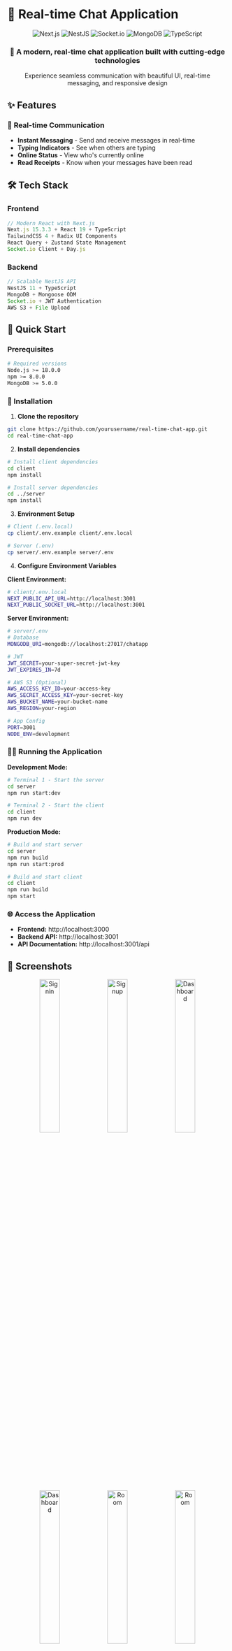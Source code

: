 ﻿# 🚀 Real-time Chat Application

<div align="center">
  <img src="https://img.shields.io/badge/Next.js-15.3.3-black?style=for-the-badge&logo=next.js" alt="Next.js" />
  <img src="https://img.shields.io/badge/NestJS-11.0.1-e0234e?style=for-the-badge&logo=nestjs" alt="NestJS" />
  <img src="https://img.shields.io/badge/Socket.io-4.8.1-010101?style=for-the-badge&logo=socket.io" alt="Socket.io" />
  <img src="https://img.shields.io/badge/MongoDB-47A248?style=for-the-badge&logo=mongodb&logoColor=white" alt="MongoDB" />
  <img src="https://img.shields.io/badge/TypeScript-3178C6?style=for-the-badge&logo=typescript&logoColor=white" alt="TypeScript" />
</div>

<div align="center">
  <h3>🌟 A modern, real-time chat application built with cutting-edge technologies</h3>
  <p>Experience seamless communication with beautiful UI, real-time messaging, and responsive design</p>
</div>

## ✨ Features

### 💬 **Real-time Communication**

- **Instant Messaging** - Send and receive messages in real-time
- **Typing Indicators** - See when others are typing
- **Online Status** - View who's currently online
- **Read Receipts** - Know when your messages have been read

<!-- ### 🎨 **Beautiful UI/UX**

- **Responsive Design** - Works seamlessly on mobile and desktop
- **Dark/Light Theme** - Toggle between themes
- **Smooth Animations** - Beautiful transitions and micro-interactions
- **Modern Interface** - Clean, intuitive design

### 🔧 **Advanced Features**

- **User Authentication** - Secure login and registration
- **File Attachments** - Share images and files
- **Message History** - Infinite scroll with message pagination
- **Room Management** - Create and manage chat rooms
- **User Profiles** - Customizable avatars and profiles -->

## 🛠️ Tech Stack

### **Frontend**

```typescript
// Modern React with Next.js
Next.js 15.3.3 + React 19 + TypeScript
TailwindCSS 4 + Radix UI Components
React Query + Zustand State Management
Socket.io Client + Day.js
```

### **Backend**

```typescript
// Scalable NestJS API
NestJS 11 + TypeScript
MongoDB + Mongoose ODM
Socket.io + JWT Authentication
AWS S3 + File Upload
```

## 🚀 Quick Start

### Prerequisites

```bash
# Required versions
Node.js >= 18.0.0
npm >= 8.0.0
MongoDB >= 5.0.0
```

### 🔧 Installation

1. **Clone the repository**

```bash
git clone https://github.com/yourusername/real-time-chat-app.git
cd real-time-chat-app
```

2. **Install dependencies**

```bash
# Install client dependencies
cd client
npm install

# Install server dependencies
cd ../server
npm install
```

3. **Environment Setup**

```bash
# Client (.env.local)
cp client/.env.example client/.env.local

# Server (.env)
cp server/.env.example server/.env
```

4. **Configure Environment Variables**

**Client Environment:**

```bash
# client/.env.local
NEXT_PUBLIC_API_URL=http://localhost:3001
NEXT_PUBLIC_SOCKET_URL=http://localhost:3001
```

**Server Environment:**

```bash
# server/.env
# Database
MONGODB_URI=mongodb://localhost:27017/chatapp

# JWT
JWT_SECRET=your-super-secret-jwt-key
JWT_EXPIRES_IN=7d

# AWS S3 (Optional)
AWS_ACCESS_KEY_ID=your-access-key
AWS_SECRET_ACCESS_KEY=your-secret-key
AWS_BUCKET_NAME=your-bucket-name
AWS_REGION=your-region

# App Config
PORT=3001
NODE_ENV=development
```

### 🏃‍♂️ Running the Application

**Development Mode:**

```bash
# Terminal 1 - Start the server
cd server
npm run start:dev

# Terminal 2 - Start the client
cd client
npm run dev
```

**Production Mode:**

```bash
# Build and start server
cd server
npm run build
npm run start:prod

# Build and start client
cd client
npm run build
npm start
```

### 🌐 Access the Application

- **Frontend:** http://localhost:3000
- **Backend API:** http://localhost:3001
- **API Documentation:** http://localhost:3001/api

## 📱 Screenshots

<div align="center">
  <img src="https://github.com/user-attachments/assets/0185651e-98a7-4169-b9c7-d7e41e754525" alt="Signin" width="30%" />
  <img src="https://github.com/user-attachments/assets/d190ce49-2ebf-4dff-8f50-8bf062f91af6" alt="Signup" width="30%" />
  <img src="https://github.com/user-attachments/assets/9a9069ca-ae43-40ef-a22d-f2a58bd48e8f" alt="Dashboard" width="30%" />
</div>

<div align="center">
  <img src="https://github.com/user-attachments/assets/abc4b942-954e-4708-ae53-e57cded6fa1c" alt="Dashboard" width="30%" />
  <img src="https://github.com/user-attachments/assets/2df40e3e-6209-4589-b603-ed5db39d6919" alt="Room" width="30%" />
  <img src="https://github.com/user-attachments/assets/93ee9cbb-f556-4274-9dbd-a772ca18f253" alt="Room" width="30%" />
</div>

## 🏗️ Project Structure

```
real-time-chat-app/
├── 📁 client/                 # Next.js Frontend
│   ├── 📁 src/
│   │   ├── 📁 app/           # App Router Pages
│   │   ├── 📁 components/    # Reusable Components
│   │   ├── 📁 features/      # Feature-based Modules
│   │   ├── 📁 hooks/         # Custom React Hooks
│   │   ├── 📁 stores/        # Zustand Stores
│   │   └── 📁 types/         # TypeScript Types
│   ├── 📄 package.json
│   └── 📄 tailwind.config.js
├── 📁 server/                # NestJS Backend
│   ├── 📁 src/
│   │   ├── 📁 auth/          # Authentication Module
│   │   ├── 📁 chat/          # Chat Module
│   │   ├── 📁 users/         # Users Module
│   │   ├── 📁 upload/        # File Upload Module
│   │   └── 📁 common/        # Shared Utilities
│   └── 📄 package.json
└── 📄 README.md
```

## 🔗 API Endpoints

### Authentication

```http
POST /auth/register    # User Registration
POST /auth/login       # User Login
POST /auth/logout      # User Logout
GET  /auth/me          # Get Current User
```

### Chat

```http
GET    /chat/rooms         # Get User's Chat Rooms
POST   /chat/rooms         # Create New Room
GET    /chat/rooms/:id     # Get Room Details
GET    /chat/messages/:roomId  # Get Room Messages
POST   /chat/messages      # Send Message
```

### Users

```http
GET    /users              # Get All Users
GET    /users/online       # Get Online Users
PUT    /users/profile      # Update Profile
```

## 🎯 Key Features Implementation

### Real-time Communication

```typescript
// Socket.io integration with type safety
interface ServerToClientEvents {
  message: (data: MessageDto) => void;
  user_status_change: (data: UserStatusDto) => void;
  typing: (data: TypingDto) => void;
}

interface ClientToServerEvents {
  join_room: (roomId: string) => void;
  send_message: (data: SendMessageDto) => void;
  typing_start: (roomId: string) => void;
  typing_stop: (roomId: string) => void;
}
```

### State Management

```typescript
// Zustand store for chat state
interface ChatStore {
  socket: Socket | null;
  onlineUsers: User[];
  currentRoom: string | null;
  messages: Message[];
  setSocket: (socket: Socket) => void;
  addMessage: (message: Message) => void;
}
```

## 🔒 Security Features

- **JWT Authentication** - Secure token-based authentication
- **Password Hashing** - Argon2 password encryption
- **CORS Protection** - Configured for secure cross-origin requests
- **Helmet.js** - Security headers and protection
- **Input Validation** - Class-validator for request validation
- **Rate Limiting** - Protection against spam and abuse

## 🎨 Design System

### Colors

```css
/* Primary Palette */
--primary-50: #eff6ff;
--primary-500: #3b82f6;
--primary-600: #2563eb;

/* Semantic Colors */
--success: #10b981;
--warning: #f59e0b;
--error: #ef4444;
--info: #06b6d4;
```

### Typography

```css
/* Font Families */
--font-sans: "Inter", system-ui, sans-serif;
--font-mono: "JetBrains Mono", monospace;

/* Font Sizes */
--text-xs: 0.75rem; /* 12px */
--text-sm: 0.875rem; /* 14px */
--text-base: 1rem; /* 16px */
--text-lg: 1.125rem; /* 18px */
```

## 🚀 Deployment

### Using Docker

```bash
# Build and run with Docker Compose
docker-compose up --build
```

### Manual Deployment

```bash
# Build applications
npm run build

# Deploy to your hosting platform
# Vercel (Frontend) + Railway/Heroku (Backend)
```

## 🤝 Contributing

We welcome contributions! Please follow these steps:

1. **Fork the repository**
2. **Create a feature branch**
   ```bash
   git checkout -b feature/amazing-feature
   ```
3. **Commit your changes**
   ```bash
   git commit -m 'Add some amazing feature'
   ```
4. **Push to the branch**
   ```bash
   git push origin feature/amazing-feature
   ```
5. **Open a Pull Request**

### Development Guidelines

- Follow TypeScript best practices
- Write comprehensive tests
- Use conventional commit messages
- Update documentation when needed

## 📄 License

This project is licensed under the MIT License - see the [LICENSE](LICENSE) file for details.

## 👥 Team

<div align="center">
  <a href

